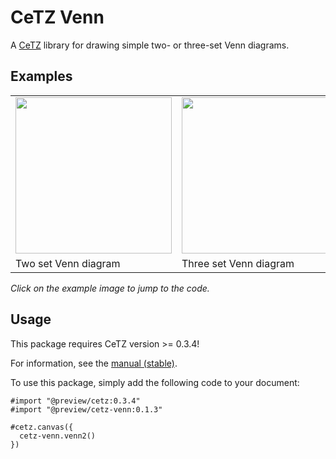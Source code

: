 # CeTZ Venn

A [CeTZ](https://github.com/cetz-package/cetz) library for drawing simple two- or three-set Venn diagrams.

## Examples
<!-- img width is set so the table gets evenly spaced by GitHubs css -->
<table><tr>
  <td>
    <a href="gallery/venn2.typ">
      <img src="gallery/venn2.png" width="250px">
    </a>
  </td>
  <td>
    <a href="gallery/venn3.typ">
      <img src="gallery/venn3.png" width="250px">
    </a>
  </td>
</tr><tr>
  <td>Two set Venn diagram</td>
  <td>Three set Venn diagram</td>
</tr></table>

*Click on the example image to jump to the code.*

## Usage

This package requires CeTZ version >= 0.3.4!

For information, see the [manual (stable)](https://github.com/cetz-package/cetz-venn/blob/stable/manual.pdf?raw=true).

To use this package, simply add the following code to your document:

```
#import "@preview/cetz:0.3.4"
#import "@preview/cetz-venn:0.1.3"

#cetz.canvas({
  cetz-venn.venn2()
})
```
